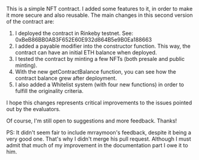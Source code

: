This is a simple NFT contract. I added some features to it, in order to make it more secure and also reusable. The main changes in this second version of the contract are:

1. I deployed the contract in Rinkeby testnet. See: 0xBeB86BB0AB3F652E60E932d864B5e9B0Ea188663
2. I added a payable modifier into the constructor function. This way, the contract can have an initial ETH balance when deployed.
3. I tested the contract by minting a few NFTs (both presale and public minting).
4. With the new getContractBalance function, you can see how the contract balance grew after deployment.
5. I also added a Whitelist system (with four new functions) in order to fulfill the originality criteria.

I hope this changes represents critical improvements to the issues pointed out by the evaluators.

Of course, I'm still open to suggestions and more feedback. Thanks!

PS: It didn't seem fair to include mrraymoon's feedback, despite it being a very good one. That's why I didn't merge his pull request. Although I must admit that much of my improvement in the documentation part I owe it to him.
